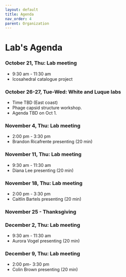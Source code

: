```yaml
---
layout: default
title: Agenda
nav_order: 4
parent: Organization
---
```


# Lab's Agenda

### October 21, Thu: Lab meeting
+ 9:30 am - 11:30 am
+ Icosahedral catalogue project

### October 26-27, Tue-Wed: White and Luque labs
+ Time TBD (East coast)
+ Phage capsid structure workshop.
+ Agenda TBD on Oct 1.

### November 4, Thu: Lab meeting
+ 2:00 pm - 3:30 pm
+ Brandon Ricafrente presenting (20 min)

### November 11, Thu: Lab meeting
+ 9:30 am - 11:30 am
+ Diana Lee presenting (20 min)

### November 18, Thu: Lab meeting
+ 2:00 pm - 3:30 pm
+ Caitlin Bartels presenting (20 min)

### November 25 - Thanksgiving

### December 2, Thu: Lab meeting
+ 9:30 am - 11:30 am
+ Aurora Vogel presenting (20 min)

### December 9, Thu: Lab meeting
+ 2:00 pm- 3:30 pm
+ Colin Brown presenting (20 min)

